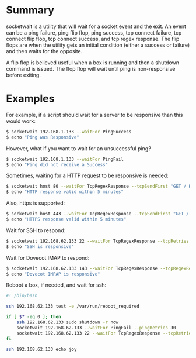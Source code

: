 # Summary

socketwait is a utility that will wait for a socket event and the exit.  An event can be a ping failure, ping flip flop, ping success, tcp connect failure, tcp connect flip flop, tcp connect success, and tcp regex response.  The flip flops are when the utility gets an initial condition (either a success or failure) and then waits for the opposite.

A flip flop is believed useful when a box is running and then a shutdown command is issued.  The flop flop will wait until ping is non-responsive before exiting.

# Examples

For example, if a script should wait for a server to be responsive than this would work:

```bash
$ socketwait 192.168.1.133 --waitFor PingSuccess
$ echo "Ping was Responsive"
```

However, what if you want to wait for an unsuccessful ping?

```bash
$ socketwait 192.168.1.133 --waitFor PingFail
$ echo "Ping did not receive a Success"
```

Sometimes, waiting for a HTTP request to be responsive is needed:

```bash
$ socketwait host 80 --waitFor TcpRegexResponse --tcpSendFirst "GET / HTTP/1.1\r\n" --tcpRegexResponse '(?i)title' --tcpRetries 300
$ echo "HTTP response valid within 5 minutes"
```

Also, https is supported:

```bash
$ socketwait host 443 --waitFor TcpRegexResponse --tcpSendFirst "GET / HTTP/1.1\r\n" --tcpRegexResponse '(?i)TITLE' --tcpRetries 300 --tcpUseSslStream
$ echo "HTTPS response valid within 5 minutes"
```

Wait for SSH to respond:

```bash
$ socketwait 192.168.62.133 22 --waitFor TcpRegexResponse --tcpRetries 30 --tcpRegexResponse '^SSH'
$ echo "SSH is responsive"
```

Wait for Dovecot IMAP to respond:

```bash
$ socketwait 192.168.62.133 143 --waitFor TcpRegexResponse --tcpRegexResponse 'Dovecot' --retries 5 
$ echo "Dovecot IMPAP is responsive"
```

Reboot a box, if needed, and wait for ssh:

```bash
#! /bin/bash

ssh 192.168.62.133 test -e /var/run/reboot_required 

if [ $? -eq 0 ]; then
    ssh 192.168.62.133 sudo shutdown -r now
    socketwait 192.168.62.133 --waitFor PingFail --pingRetries 30 
    socketwait 192.168.62.133 22 --waitFor TcpRegexResponse --tcpRetries 30 --tcpRegexResponse '^SSH' 
fi

ssh 192.168.62.133 echo joy
```
